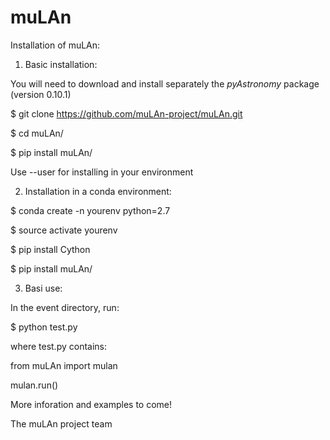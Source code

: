 # muLAn

Installation of muLAn:

1) Basic installation:

You will need to download and install separately the _pyAstronomy_ package (version 0.10.1)

$ git clone https://github.com/muLAn-project/muLAn.git

$ cd muLAn/

$ pip install muLAn/

Use --user for installing in your environment


2) Installation in a conda environment:

$ conda create -n yourenv python=2.7

$ source activate yourenv

$ pip install Cython

$ pip install muLAn/

3) Basi use:

In the event directory, run:

$ python test.py

where test.py contains:

from muLAn import mulan

mulan.run()


More inforation and examples to come!

The muLAn project team

